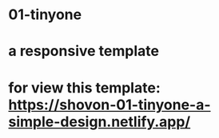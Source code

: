 # 01-tinyone  
# a responsive template  
# for view this template: https://shovon-01-tinyone-a-simple-design.netlify.app/
